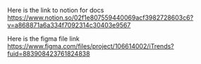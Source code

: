 Here is the link to notion for docs https://www.notion.so/02f1e807559440069acf3982728603c6?v=a868871a6a334f7092314c30403e9567

Here is the figma file link https://www.figma.com/files/project/106614002/iTrends?fuid=883908423761824838
